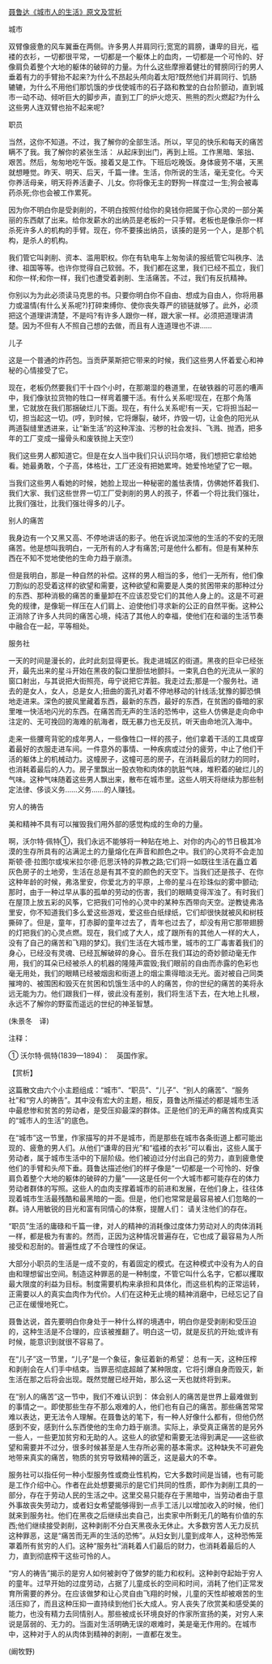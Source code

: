 [聂鲁达《城市人的生活》原文及赏析](https://www.vrrw.net/wx/12535.html)

城市

双臂像疲惫的风车翼垂在两侧。许多男人并肩同行;宽宽的肩膀，谦卑的目光，褴褛的衣衫，一切都很平常，一切都是一个躯体上的血肉，一切都是一个可怜的、好像肩负着整个大地的躯体的破碎的力量。为什么这些摩擦着健壮的臂膀同行的男人垂着有力的手臂抬不起来?为什么不昂起头颅向着太阳?既然他们并肩同行、饥肠辘辘，为什么不用他们那饥饿的步伐使城市的石子路和教堂的白台阶颤动，直到城市一动不动、倾听巨大的脚步声，直到工厂的炉火熄灭、熊熊的烈火燃起?为什么这些男人连双臂也抬不起来呢?

职员

当然，这你不知道。不过，我了解你的全部生活。所以，罕见的快乐和每天的痛苦瞒不了我。我了解你的紧张生活： 从起床到出门，再到上班。工作黑暗、笨拙、艰苦。然后，匆匆地吃午饭。接着又是工作。下班后吃晚饭。身体疲劳不堪，天黑就想睡觉。昨天、明天、后天，千篇一律。生活，你所说的生活，毫无变化。今天你养活母亲，明天将养活妻子、儿女。你将像无主的野狗一样度过一生;狗会被毒药杀死;你也会被工作累死。

因为你不明白你是受剥削的，不明白按照付给你的臭钱你把属于你心灵的一部分美丽的东西献了出来。给你发薪水的出纳员是老板的一只手臂。老板也是像杀你一样杀死许多人的机构的手臂。现在，你不要揍出纳员，该揍的是另一个人，是那个机构，是杀人的机构。

我们管它叫剥削、资本、滥用职权。你在有轨电车上匆匆读的报纸管它叫秩序、法律、祖国等等。也许你觉得自己软弱。不，我们都在这里，我们已经不孤立，我们和你一样;和你一样，我们也遭受着剥削、生活痛苦。不过，我们有反抗精神。

你别以为为此必须读马克思的书。只要你明白你不自由、想成为自由人，你将用暴力或温情(有什么关系呢?)打碎束缚你、使你丧失尊严的锁链就够了。此外，必须把这个道理讲清楚，不是吗?有许多人跟你一样，跟大家一样。必须把道理讲清楚。因为不但有人不照自己想的去做，而且有人连道理也不讲……



儿子

这是一个普通的炸药包。当贡萨莱斯把它带来的时候，我们这些男人怀着爱心和神秘的心情接受了它。

现在，老板仍然要我们干十四个小时，在那潮湿的巷道里，在破铁器的可恶的嘈声中，我们像驮拉货物的牲口一样弯着腰干活。有什么关系呢!现在，在那个角落里，它就放在我们那捆破烂儿下面。现在，有什么关系呢!有一天，它将担当起一切，担当起这一切。(哼，到时候，它将爆裂，破坏，炸毁一切，让金色的阳光从两道裂缝里透进来，让“新生活”的这种浑浊、污秽的社会发抖、飞溅、抛洒，把多年的工厂变成一撮骨头和废铁抛上天空!)

我们这些男人都知道它。但是在女人当中我们只认识玛尔塔，我们想把它拿给她看。她最勇敢，个子高，体格壮，工厂还没有把她累垮。她爱怜地望了它一眼。

当我们这些男人看她的时候，她脸上现出一种秘密的羞怯表情，仿佛她怀着我们、我们大家、我们这些世界一切工厂受剥削的男人的孩子，怀着一个将比我们强壮，比我们强壮，比我们强壮得多的儿子。

别人的痛苦

我身边有一个又黑又高、不停地讲话的影子。他在诉说加深他的生活的不安的无限痛苦。他是想叫我明白，一无所有的人才有痛苦;可是他什么都有。但是有某种东西在不知不觉地使他的生命力趋于崩溃。

但是我明白，那是一种自然的补偿。这样的男人相当的多，他们一无所有，他们像刀割似的忍受着这样的欲望和需要，这种欲望和需要是人类的贫困带来的那种过分的东西、那种消极的痛苦的重量卸在不应该忍受它们的其他人身上的。这是不可避免的规律，是像轭一样压在人们肩上、迫使他们寻求新的公正的自然平衡。这种公正消除了许多人共同的痛苦心境，纯洁了其他人的幸福，使他们在和谐的生活节奏中融合在一起，平等相处。

服务社

一天的时间是漫长的，此时此刻显得更长。我走进城区的街道。黑夜的巨伞已经张开，最先出来的星斗开始在黑夜的裂口里胆怯地颤抖。一束乳白色的光流从一家的窗口射出，与其说把大街照亮，毋宁说把它弄脏。我走过去;那是一个服务社。进去的是女人，女人，总是女人;扭曲的面孔对着不停地移动的针线活;犹豫的脚恐惧地走进来。深色的披风里藏着东西，最新的东西，最好的东西，在贫困的昏暗的家里唯一快活地闪光的东西。在痛苦而无声的生活的恐怖中，这些人仿佛是走向命中注定的、无可挽回的海难的航海者，既无暴力也无反抗，听天由命地沉入海中。

走来一些腰弯背驼的成年男人，一些像牲口一样的孩子，他们拿着干活的工具或穿着最好的衣服走进车间。一件意外的事情、一种疾病或过分的疲劳，中止了他们干活的躯体上的机械动力。这幢房子，这幢可恶的房子，在消耗最后的财力的同时，也消耗着最后的人力。房子里飘出一股衣物和肉体的肮脏气味，堆积着的破烂儿的气味。这种气味随着这些男人飘出来，散布在城市里。这些人明天将继续为那些制定法律、侈谈义务……义务……的人赚钱。

穷人的祷告

美和精神不具有可以摧毁我们用外部的感觉构成的生命的力量。

啊，沃尔特·佩特①，我们永远不能够将一种贴在地上、对你的内心的节日极其冷漠的生存所具有的沾满泥土的力量熔化在声音和颜色之中。我们的心灵将不会走加斯顿·德·拉图尔或埃米拉尔德·厄思沃特的异教之路;它们将一如既往生活在矗立着灰色房子的土地旁，生活在总是有其不变的颜色的天空下。当我们还是孩子、在你这种年龄的时候，弗洛里安，你爱北方的平原，上帝的星斗在珍珠似的雾中颤动;那时，由于一种过早从事的孤单的劳动的伤害，我们的眼睛变得浑浊了。有时我们在屋顶上放五彩的风筝，它把我们可怜的心灵中的某种东西带向天空。逆教徒弗洛里安，你不知道我们多么爱这些游戏，爱这些白纸绿纸，它们却很快就被风和树枝撕碎了。但是，童年，打赤脚的童年过去了，青年也过去了，却没有用它那带翅膀的灯把我们的心灵点燃。现在，我们成了大人，成了跟所有的其他人一样的大人，没有了自己的痛苦和飞翔的梦幻。我们生活在大城市里，城市的工厂毒害着我们的身心，已经没有灵魂、已经瓦解破碎的身心。音乐在我们耳边的奇妙颤动毫无作用，我们的耳朵已经被杀人的机器的隆隆声震毁;我们眼前的自由而赤露的色彩也毫无用处，我们的眼睛已经被烟囱和街道上的烟尘熏得暗淡无光。面对被自己同类摧垮的、被围困和毁灭在贫困和饥饿生活中的人的痛苦，你的世纪的痛苦的美将永远无能为力。他们跟我们一样，彼此没有差别，我们将生活下去，在大地上扎根，永远不了解你的野蛮而遥远的世纪的神圣智慧。

(朱景冬　译)

注释：

① 沃尔特·佩特(1839—1894)：　英国作家。

【赏析】

这篇散文由六个小主题组成：“城市”、“职员”、“儿子”、“别人的痛苦”、“服务社”和“穷人的祷告”。其中没有宏大的主题，相反，聂鲁达所描述的都是城市生活中最悲惨和贫苦的劳动者，是受压抑最深的群体。正是他们的无声的痛苦构成真实的“城市人的生活”的底色。

在“城市”这一节里，作家描写的并不是城市，而是那些在城市各条街道上都可能出现的、疲惫的男人们。从他们“谦卑的目光”和“褴褛的衣衫”可以看出，这些人属于劳动者，属于城市生活中的下层阶级。他们被迫过分付出自己的劳力，直到疲惫使他们的手臂和头颅下垂。聂鲁达描述他们的样子像是“一切都是一个可怜的、好像肩负着整个大地的躯体的破碎的力量”——这是任何一个大城市都可能存在的体力劳动者群体的写照。这些人的血肉支撑着城市的前进和发展，在他们身上，往往体现着城市生活最残酷和最黑暗的一面。但是，他们也常常是最容易被人们忽略的一群。诗人用敏锐的目光和富有同情心的体察，提醒人们： 请关注他们的存在。

“职员”生活的庸碌和千篇一律，对人的精神的消耗像过度体力劳动对人的肉体消耗一样，都是极为有害的。然而，正因为这种情况普遍存在，它也成了最容易为人所接受和忍耐的。普遍性成了不合理性的保证。

大部分小职员的生活是一成不变的，有着固定的模式。在这种模式中没有为人的自由和理想留出空间。制造这种罪恶的是一种制度，不管它叫什么名字，它都以攫取最大限度的利益为目标。制度需要机构来承担和具体化，而这些机构的正常运转，正需要以人的真实血肉作为代价。人们在这种无止境的精神消磨中，已经忘记了自己正在缓慢地死亡。

聂鲁达说，首先要明白你身处于一种什么样的境遇中，明白你是受剥削和受压迫的，这种生活是不合理的，应该被推翻了。明白这一切，就是反抗的开始;或许有时候，能意识到就很不容易了。

在“儿子”这一节里，“儿子”是一个象征，象征着新的希望： 总有一天，这种压榨和剥削会在人们手中结束。当罪恶彻底超越了某种限度，它将引爆自身而毁灭，新生活在那之后将会出现。既然觉醒已经开始，那么这一天也就终将到来。

在“别人的痛苦”这一节中，我们不难认识到： 体会别人的痛苦是世界上最难做到的事情之一。即使那些生存不那么艰难的人，他们也有自己的痛苦。那些痛苦常常难以表达，更无法令人理解。在聂鲁达的笔下，有一种人好像什么都有，但他仍然感到不安，感到什么东西使他的生命力趋于崩溃。实际上，承受真正痛苦的是另外一些人，一些更加贫穷和无助的人。这些人的欲望和需要无法得到满足——这些欲望和需要并不过分，很多时候甚至是人生存所必需的基本需求。这种缺失不可避免地带来真实的痛苦，物质的贫穷导致精神的匮乏，这是最大的不幸。

服务社可以指任何一种小型服务性或商业性机构，它大多数时间是当铺，也有可能是工作介绍中心。作者在此处想要揭示的是它们共同的性质，即作为剥削工具的一部分，存在于劳动人民的生活之中。这里交易只能存在于黑暗中，当劳动者由于意外事故丧失劳动力，或者妇女希望能够得到一点手工活儿以增加收入的时候，他们就来到服务社。他们在黑夜之后继续出卖自己，出卖家中所剩无几的略有价值的东西;他们继续接受剥削，这种剥削不分白天黑夜永无休止。大多数穷苦人无力反抗这种罪恶，这是“痛苦而无声的生活的恐怖”。从妇女到儿童到成年人，这种恐怖笼罩着所有贫穷的人们。这种“服务社”消耗着人们最后的财力，也消耗着最后的人力，直到彻底榨干这些可怜的人。

“穷人的祷告”揭示的是穷人如何被剥夺了做梦的能力和权利。这种剥夺起始于穷人的童年。过早开始的过度劳动，占据了儿童成长的空间和时间，消耗了他们正常发育所需要的养分。在应该做梦和让心灵自由飞翔的时候，儿童的天性却被艰苦的生活压抑了，而且这种压抑一直持续到他们长大成人。穷人丧失了欣赏美和感受美的能力，也没有精力去同情别人。那些被成长环境良好的作家所宣扬的美，对穷人来说是孱弱的、无力的。当面对生活明确无误的艰难时，美是毫无作用的。在城市中，这种对于人的从肉体到精神的剥削，一直都在发生。

(阚牧野)

